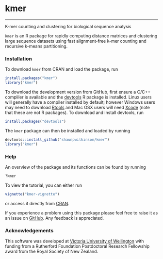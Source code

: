 # kmer

--------------------------------------------------------------------------------
K-mer counting and clustering for biological sequence analysis  

`kmer` is an R package for rapidly computing distance matrices and 
clustering large sequence datasets using fast alignment-free k-mer counting and 
recursive k-means partitioning. 


### Installation

To download `kmer` from CRAN and load the package, run

```R
install.packages("kmer")
library("kmer")
```

To download the development version from 
GitHub, first ensure a C/C++ compliler is available and the 
[devtools](https://github.com/hadley/devtools) R package is installed. 
Linux users will generally have a compiler installed by default; 
however Windows users may need to download 
[Rtools](https://cran.r-project.org/bin/windows/Rtools/) and Mac 
OSX users will need [Xcode](https://developer.apple.com/xcode) 
(note that these are not R packages). 
To download and install devtools, run 

```R
install.packages("devtools")
``` 

The `kmer` package can then be installed and loaded by running

```R
devtools::install_github("shaunpwilkinson/kmer") 
library("kmer")
```

### Help

An overview of the package and its functions can be found by running
```R
?kmer
```

To view the tutorial, you can either run
```R
vignette("kmer-vignette")
```
or access it directly from [CRAN](https://CRAN.R-project.org/package=kmer).

If you experience a problem using this package please feel free to
raise it as an issue on [GitHub](http://github.com/shaunpwilkinson/kmer/issues).
Any feedback is appreciated.

### Acknowledgements

This software was developed at 
[Victoria University of Wellington](http://www.victoria.ac.nz/) 
with funding from a Rutherford Foundation Postdoctoral Research Fellowship 
award from the Royal Society of New Zealand.
